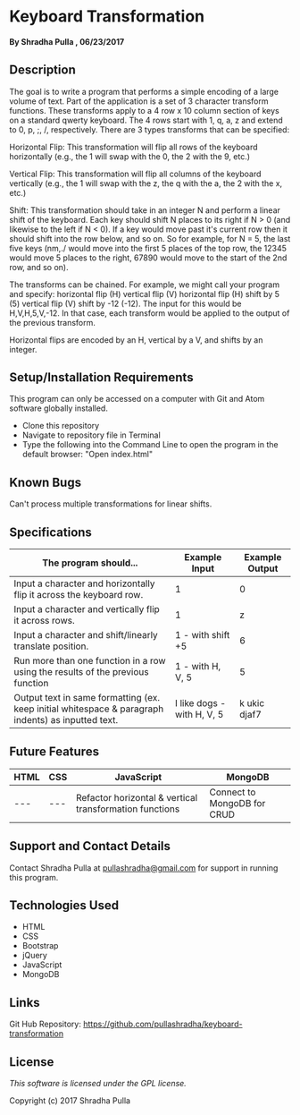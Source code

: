 # Keyboard Transformation

#### By Shradha Pulla , 06/23/2017

## Description

The goal is to write a program that performs a simple encoding of a large volume of text. Part of the application is a set of 3 character transform functions. These transforms apply to a 4 row x 10 column section of keys on a standard qwerty keyboard. The 4 rows start with 1, q, a, z and extend to 0, p, ;, /, respectively. There are 3 types transforms that can be specified:

Horizontal Flip: This transformation will flip all rows of the keyboard horizontally (e.g., the 1 will swap with the 0, the 2 with the 9, etc.)

Vertical Flip: This transformation will flip all columns of the keyboard vertically (e.g., the 1 will swap with the z, the q with the a, the 2 with the x, etc.)

Shift: This transformation should take in an integer N and perform a linear shift of the keyboard. Each key should shift N places to its right if N > 0 (and likewise to the left if N < 0). If a key would move past it's current row then it should shift into the row below, and so on. So for example, for N = 5, the last five keys (nm,./ would move into the first 5 places of the top row, the 12345 would move 5 places to the right, 67890 would move to the start of the 2nd row, and so on).

The transforms can be chained. For example, we might call your program and specify: horizontal flip (H) vertical flip (V) horizontal flip (H) shift by 5 (5) vertical flip (V) shift by -12 (-12). The input for this would be H,V,H,5,V,-12. In that case, each transform would be applied to the output of the previous transform.  

Horizontal flips are encoded by an H, vertical by a V, and shifts by an integer.

## Setup/Installation Requirements

This program can only be accessed on a computer with Git and Atom software globally installed.

* Clone this repository
* Navigate to repository file in Terminal
* Type the following into the Command Line to open the program in the default browser: "Open index.html"

## Known Bugs

Can't process multiple transformations for linear shifts.

## Specifications

The program should... | Example Input | Example Output
----- | ----- | -----
Input a character and horizontally flip it across the keyboard row. | 1 | 0
Input a character and vertically flip it across rows. | 1 | z
Input a character and shift/linearly translate position. | 1 - with shift +5 | 6
Run more than one function in a row using the results of the previous function | 1 - with H, V, 5 | 5
Output text in same formatting (ex. keep initial whitespace & paragraph indents) as inputted text. | I like dogs - with H, V, 5 | k ukic djaf7

## Future Features

HTML | CSS | JavaScript | MongoDB
----- | ----- | ----- | -----
--- | --- | Refactor horizontal & vertical transformation functions | Connect to MongoDB for CRUD

## Support and Contact Details

Contact Shradha Pulla at pullashradha@gmail.com for support in running this program.

## Technologies Used

* HTML
* CSS
* Bootstrap
* jQuery
* JavaScript
* MongoDB

## Links

Git Hub Repository: https://github.com/pullashradha/keyboard-transformation

## License

*This software is licensed under the GPL license.*

Copyright (c) 2017 Shradha Pulla
